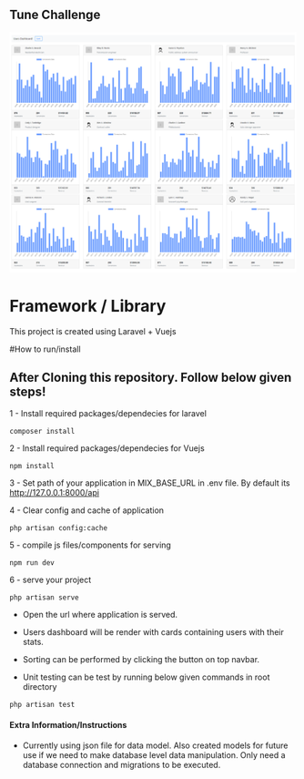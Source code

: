 ## Tune Challenge

![Bar Chart](screenshots/ss1.png "Shot-1")

# Framework / Library
This project is created using Laravel + Vuejs

#How to run/install
## After Cloning this repository. Follow below given steps!

1 - Install required packages/dependecies for laravel

```
composer install
```
2 - Install required packages/dependecies for Vuejs

```
npm install 
```

3 - Set path of your application in MIX_BASE_URL in .env file. By default its http://127.0.0.1:8000/api

4 - Clear config and cache of application

```
php artisan config:cache 
```
5 - compile js files/components for serving
```
npm run dev
```
6 - serve your project
```
php artisan serve
```

- Open the url where application is served. 
- Users dashboard will be render with cards containing users with their stats.
- Sorting can be performed by clicking the button on top navbar.

- Unit testing can be test by running below given commands in root directory

```
php artisan test
```

#### Extra Information/Instructions

- Currently using json file for data model. Also created models for future use if we need to make database level data manipulation. Only need a database connection and migrations to be executed.
